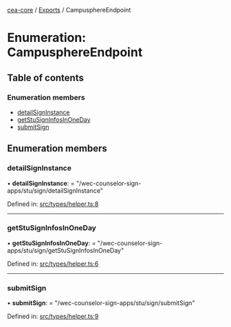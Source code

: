 [cea-core](../README.md) / [Exports](../modules.md) / CampusphereEndpoint

# Enumeration: CampusphereEndpoint

## Table of contents

### Enumeration members

- [detailSignInstance](campusphereendpoint.md#detailsigninstance)
- [getStuSignInfosInOneDay](campusphereendpoint.md#getstusigninfosinoneday)
- [submitSign](campusphereendpoint.md#submitsign)

## Enumeration members

### detailSignInstance

• **detailSignInstance**: = "/wec-counselor-sign-apps/stu/sign/detailSignInstance"

Defined in: [src/types/helper.ts:8](https://github.com/ceajs/cea/blob/97b9b5d/core/src/types/helper.ts#L8)

___

### getStuSignInfosInOneDay

• **getStuSignInfosInOneDay**: = "/wec-counselor-sign-apps/stu/sign/getStuSignInfosInOneDay"

Defined in: [src/types/helper.ts:6](https://github.com/ceajs/cea/blob/97b9b5d/core/src/types/helper.ts#L6)

___

### submitSign

• **submitSign**: = "/wec-counselor-sign-apps/stu/sign/submitSign"

Defined in: [src/types/helper.ts:9](https://github.com/ceajs/cea/blob/97b9b5d/core/src/types/helper.ts#L9)
